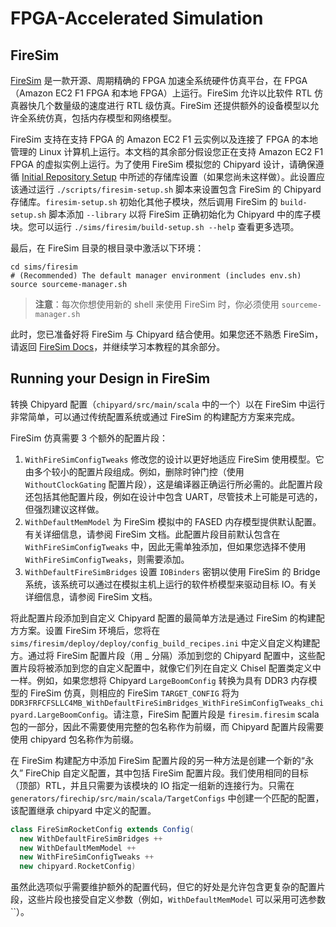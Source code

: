# FPGA-Accelerated Simulation

## FireSim

[FireSim](https://fires.im/) 是一款开源、周期精确的 FPGA 加速全系统硬件仿真平台，在 FPGA（Amazon EC2 F1 FPGA 和本地 FPGA）上运行。FireSim 允许以比软件 RTL 仿真器快几个数量级的速度进行 RTL 级仿真。FireSim 还提供额外的设备模型以允许全系统仿真，包括内存模型和网络模型。

FireSim 支持在支持 FPGA 的 Amazon EC2 F1 云实例以及连接了 FPGA 的本地管理的 Linux 计算机上运行。本文档的其余部分假设您正在支持 Amazon EC2 F1 FPGA 的虚拟实例上运行。为了使用 FireSim 模拟您的 Chipyard 设计，请确保遵循 [Initial Repository Setup](https://chipyard.readthedocs.io/en/stable/Chipyard-Basics/Initial-Repo-Setup.html#initial-repository-setup) 中所述的存储库设置（如果您尚未这样做）。此设置应该通过运行 `./scripts/firesim-setup.sh` 脚本来设置包含 FireSim 的 Chipyard 存储库。`firesim-setup.sh` 初始化其他子模块，然后调用 FireSim 的 `build-setup.sh` 脚本添加 `--library` 以将 FireSim 正确初始化为 Chipyard 中的库子模块。您可以运行 `./sims/firesim/build-setup.sh --help` 查看更多选项。

最后，在 FireSim 目录的根目录中激活以下环境：

```shell
cd sims/firesim
# (Recommended) The default manager environment (includes env.sh)
source sourceme-manager.sh
```

> **注意**：每次你想使用新的 shell 来使用 FireSim 时，你必须使用 `sourceme-manager.sh`

此时，您已准备好将 FireSim 与 Chipyard 结合使用。如果您还不熟悉 FireSim，请返回 [FireSim Docs](https://docs.fires.im/en/stable/Initial-Setup/Setting-up-your-Manager-Instance.html#completing-setup-using-the-manager)，并继续学习本教程的其余部分。

## Running your Design in FireSim

转换 Chipyard 配置（`chipyard/src/main/scala` 中的一个）以在 FireSim 中运行非常简单，可以通过传统配置系统或通过 FireSim 的构建配方方案来完成。

FireSim 仿真需要 3 个额外的配置片段：

1. `WithFireSimConfigTweaks` 修改您的设计以更好地适应 FireSim 使用模型。它由多个较小的配置片段组成。例如，删除时钟门控（使用 `WithoutClockGating` 配置片段），这是编译器正确运行所必需的。此配置片段还包括其他配置片段，例如在设计中包含 UART，尽管技术上可能是可选的，但强烈建议这样做。
2. `WithDefaultMemModel` 为 FireSim 模拟中的 FASED 内存模型提供默认配置。有关详细信息，请参阅 FireSim 文档。此配置片段目前默认包含在 `WithFireSimConfigTweaks` 中，因此无需单独添加，但如果您选择不使用 `WithFireSimConfigTweaks`，则需要添加。
3. `WithDefaultFireSimBridges` 设置 `IOBinders` 密钥以使用 FireSim 的 Bridge 系统，该系统可以通过在模拟主机上运行的软件桥模型来驱动目标 IO。有关详细信息，请参阅 FireSim 文档。

将此配置片段添加到自定义 Chipyard 配置的最简单方法是通过 FireSim 的构建配方方案。设置 FireSim 环境后，您将在 `sims/firesim/deploy/deploy/config_build_recipes.ini` 中定义自定义构建配方。通过将 FireSim 配置片段（用 _ 分隔）添加到您的 Chipyard 配置中，这些配置片段将被添加到您的自定义配置中，就像它们列在自定义 Chisel 配置类定义中一样。例如，如果您想将 Chipyard `LargeBoomConfig` 转换为具有 DDR3 内存模型的 FireSim 仿真，则相应的 FireSim `TARGET_CONFIG` 将为 `DDR3FRFCFSLLC4MB_WithDefaultFireSimBridges_WithFireSimConfigTweaks_chipyard.LargeBoomConfig`。请注意，FireSim 配置片段是 `firesim.firesim` scala 包的一部分，因此不需要使用完整的包名称作为前缀，而 Chipyard 配置片段需要使用 chipyard 包名称作为前缀。

在 FireSim 构建配方中添加 FireSim 配置片段的另一种方法是创建一个新的“永久” FireChip 自定义配置，其中包括 FireSim 配置片段。我们使用相同的目标（顶部）RTL，并且只需要为该模块的 IO 指定一组新的连接行为。只需在 `generators/firechip/src/main/scala/TargetConfigs` 中创建一个匹配的配置，该配置继承 chipyard 中定义的配置。

```Scala
class FireSimRocketConfig extends Config(
  new WithDefaultFireSimBridges ++
  new WithDefaultMemModel ++
  new WithFireSimConfigTweaks ++
  new chipyard.RocketConfig)
```

虽然此选项似乎需要维护额外的配置代码，但它的好处是允许包含更复杂的配置片段，这些片段也接受自定义参数（例如，`WithDefaultMemModel` 可以采用可选参数``）。